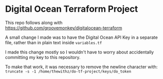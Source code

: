 # Digital Ocean Terraform Project

This repo follows along with https://github.com/groovemonkey/digitalocean-terraform

A small change I made was to have the Digital Ocean API Key in a separate file,
rather than in plain text inside `variables.tf`

I made this change mostly so I wouldn't have to worry about accidentally
committing my key to this repository. 

To make that work, it was necessary to remove the newline character with:
`truncate -s -1 /home/thewithz/do-tf-project/keys/do_token`
